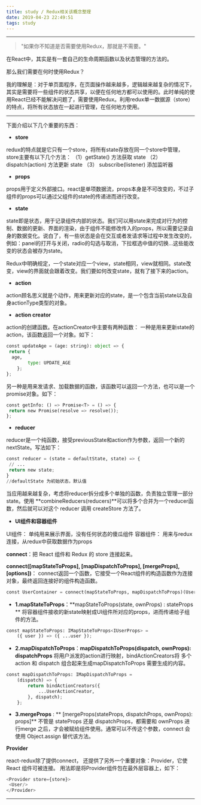 ```yaml
---
title: study / Redux相关该概念整理
date: 2019-04-23 22:49:51
tags: study
---
```


-------------------


>"如果你不知道是否需要使用Redux，那就是不需要。"

在React中，其实是有一套自己的生命周期函数以及状态管理的方法的。

那么我们需要在何时使用Redux？

我的理解是：对于单页面程序，在页面操作越来越多，逻辑越来越复杂的情况下，其实是需要将一些组件的状态共享，以便在任何地方都可以使用的。此时单纯的使用React已经不能解决问题了，需要使用Redux。利用redux单一数据源（store）的特点，将所有状态放在一起进行管理，在任何地方使用。

-------------------

下面介绍以下几个重要的东西：
- **store**

redux的特点就是它只有一个store，将所有state存放在同一个store中管理，store主要有以下几个方法：
（1）getState() 方法获取 state
（2） dispatch(action) 方法更新 state
（3） subscribe(listener) 添加监听器

- **props**

props用于定义外部接口。react是单项数据流，props本身是不可改变的，不过子组件的props可以通过父组件的state的传递进而进行改变。

- **state**

state即是状态，用于记录组件内部的状态。我们可以用state来完成对行为的控制、数据的更新、界面的渲染，由于组件不能修改传入的props，所以需要记录自身的数据变化。说白了，有一些状态是会在交互或者发请求等过程中发生改变的，例如：panel的打开与关闭，radio的勾选与取消，下拉框选中值的切换...这些能改变的状态会被存为state。

Redux中明确规定，一个state对应一个view，state相同，view就相同。state改变，view的界面就会跟着改变。我们要如何改变state，就有了接下来的action。

- **action**

action顾名思义就是个动作，用来更新对应的state，是一个包含当前state以及自身actionType类型的对象。


- **action creator**

action的创建函数。在actionCreator中主要有两种函数：
一种是用来更新state的action，该函数返回一个对象。如下：
``` python
const updateAge = (age: string): object => {
 return {
  age,
        type: UPDATE_AGE
    };
};
```

另一种是用来发请求、加载数据的函数，该函数可以返回一个方法，也可以是一个promise对象。如下：
``` python
const getInfo: () => Promise<T> = () => {
 return new Promise(resolve => resolve());
};
```

- **reducer**

reducer是一个纯函数，接受previousState和action作为参数，返回一个新的nextState。写法如下：

``` python
const reducer = (state = defaultState, state) => {
 // ...
 return new state;
}
//defaultState 为初始状态，默认值
```
当应用越来越复杂，考虑将reducer拆分成多个单独的函数，负责独立管理一部分state。使用 **combineReducers(reducers)**可以将多个合并为一个reducer函数，然后就可以对这个 reducer 调用 createStore 方法了。


- **UI组件和容器组件**

UI组件： 单纯用来展示界面，没有任何状态的傻瓜组件
容器组件： 用来与redux连接，从redux中获取数据作为props


**connect**：把 React 组件和 Redux 的 store 连接起来。

**connect([mapStateToProps], [mapDispatchToProps], [mergeProps], [options])**：
connect返回一个函数，它接受一个React组件的构造函数作为连接对象，最终返回连接好的组件构造函数。
``` python
const UserContainer = connect(mapStateToProps, mapDispatchToProps)(User)
```

- **1.mapStateToProps**：**mapStateToProps(state, ownProps) : stateProps **
将容器组件接收的新state映射成UI组件所对应的props，进而传递给子组件的方法。

``` python
const mapStateToProps: IMapStateToProps<IUserProps> =
    ({ user }) => ({ ...user });
```

- **2.mapDispatchToProps**：**mapDispatchToProps(dispatch, ownProps): dispatchProps**
将用户派发的action进行映射，bindActionCreators将 多个action 和 dispatch 组合起来生成mapDispatchToProps 需要生成的内容。

``` python
const mapDispatchToProps: IMapDispatchToProps =
    (dispatch) => {
        return bindActionCreators({
            ...UserActionCreator,
        }, dispatch);
    };
```

- **3.mergeProps** : ** [mergeProps(stateProps, dispatchProps, ownProps): props]**
不管是 stateProps 还是 dispatchProps，都需要和 ownProps 进行merge 之后，才会被赋给组件使用。通常可以不传这个参数，connect 会使用 Object.assign 替代该方法。

**Provider**

react-redux除了提供connect， 还提供了另外一个重要对象：Provider，它使 React 组件可被连接。
用法即是将Provider组件包在最外层容器上，如下：

``` python
<Provider store={store}>
 <User/>
</Provider>
```

-------------------